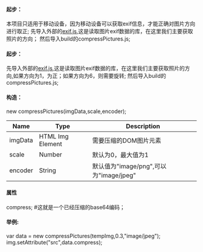 <div class="col-xs-12 col-md-12">
<h4>起步：</h4>
<p>
本项目只适用于移动设备，因为移动设备可以获取exif信息，才能正确对图片方向进行取正;
  先导入外部的<a href="https://github.com/exif-js/exif-js">exif.js<a>,这是读取图片exif数据的库，在这里我们主要获取照片的方向；
  然后导入build的compressPictures.js;
</p>
  <h4>起步：</h4>
  <p>
    先导入外部的<a href="https://github.com/exif-js/exif-js">exif.js<a>,这是读取图片exif数据的库，在这里我们主要获取照片的方向,如果方向为1，为正；如果方向为6，则需要旋转;
    然后导入build的compressPictures.js;
  </p>
  <h4>构造：</h4>
  <p>
    new compressPictures(imgData,scale,encoder);
  </p>
  <table class="table table-bordered">
    <thead>
      <tr>
        <th>Name</th>
        <th>Type</th>
        <th>Description</th>
      </tr>
    </thead>
    <tbody>
      <tr>
        <td>imgData</td>
        <td>HTML Img Element	</td>
        <td>需要压缩的DOM图片元素</td>
      </tr>
      <tr>
        <td>scale</td>
        <td>Number</td>
        <td>默认为0，最大值为1</td>
      </tr>
      <tr>
        <td>encoder</td>
        <td>String</td>
        <td>默认值为"image/png",可以为"image/jpeg"</td>
      </tr>
    </tbody>
  </table>
  <h4>属性</h4>
  <p>
    compress; #这就是一个已经压缩的base64编码；
  </p>
  <h4>举例:</h4>
  <p>
    var data = new compressPictures(tempImg,0.3,"image/jpeg");<br>
    img.setAttribute("src",data.compress);
  </p>
</div>
